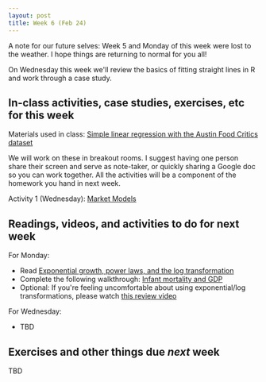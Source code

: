 ```yaml
---
layout: post
title: Week 6 (Feb 24)
---
```


A note for our future selves: Week 5 and Monday of this week were lost to the weather. I hope things are returning to normal for you all!

On Wednesday this week we'll review the basics of fitting straight lines in R and work through a case study. 

##  In-class activities, case studies, exercises, etc for this week

Materials used in class: [Simple linear regression with the Austin Food Critics dataset](../files/SLR.R)

We will work on these in breakout rooms. I suggest having one person share their screen and serve as note-taker, 
or quickly sharing a Google doc so you can work together. All the activities will be a component of the homework you hand in next week.

Activity 1 (Wednesday): [Market Models](../files/ex_capm)

## Readings, videos, and activities to do for next week

For Monday:

  - Read [Exponential growth, power laws, and the log transformation](../files/15_exponential_power_laws.pdf)
  - Complete the following walkthrough: [Infant mortality and GDP](https://github.com/jgscott/learnR/blob/master/infmort/infmort.md)
  - Optional: If you're feeling uncomfortable about using exponential/log transformations, please watch [this review video](https://www.youtube.com/watch?v=NhsvqIRWgE8)

For Wednesday:

  - TBD
  
## Exercises and other things due *next* week

TBD
